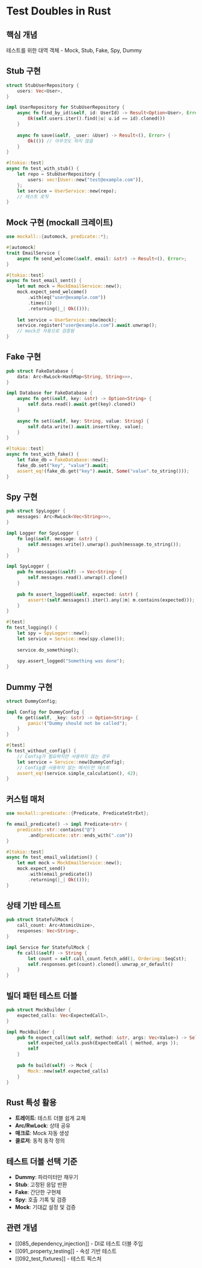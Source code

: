 # Test Doubles in Rust

## 핵심 개념
테스트를 위한 대역 객체 - Mock, Stub, Fake, Spy, Dummy

## Stub 구현
```rust
struct StubUserRepository {
    users: Vec<User>,
}

impl UserRepository for StubUserRepository {
    async fn find_by_id(&self, id: UserId) -> Result<Option<User>, Error> {
        Ok(self.users.iter().find(|u| u.id == id).cloned())
    }
    
    async fn save(&self, _user: &User) -> Result<(), Error> {
        Ok(()) // 아무것도 하지 않음
    }
}

#[tokio::test]
async fn test_with_stub() {
    let repo = StubUserRepository {
        users: vec![User::new("test@example.com")],
    };
    let service = UserService::new(repo);
    // 테스트 로직
}
```

## Mock 구현 (mockall 크레이트)
```rust
use mockall::{automock, predicate::*};

#[automock]
trait EmailService {
    async fn send_welcome(&self, email: &str) -> Result<(), Error>;
}

#[tokio::test]
async fn test_email_sent() {
    let mut mock = MockEmailService::new();
    mock.expect_send_welcome()
        .with(eq("user@example.com"))
        .times(1)
        .returning(|_| Ok(()));
    
    let service = UserService::new(mock);
    service.register("user@example.com").await.unwrap();
    // mock은 자동으로 검증됨
}
```

## Fake 구현
```rust
pub struct FakeDatabase {
    data: Arc<RwLock<HashMap<String, String>>>,
}

impl Database for FakeDatabase {
    async fn get(&self, key: &str) -> Option<String> {
        self.data.read().await.get(key).cloned()
    }
    
    async fn set(&self, key: String, value: String) {
        self.data.write().await.insert(key, value);
    }
}

#[tokio::test]
async fn test_with_fake() {
    let fake_db = FakeDatabase::new();
    fake_db.set("key", "value").await;
    assert_eq!(fake_db.get("key").await, Some("value".to_string()));
}
```

## Spy 구현
```rust
pub struct SpyLogger {
    messages: Arc<RwLock<Vec<String>>>,
}

impl Logger for SpyLogger {
    fn log(&self, message: &str) {
        self.messages.write().unwrap().push(message.to_string());
    }
}

impl SpyLogger {
    pub fn messages(&self) -> Vec<String> {
        self.messages.read().unwrap().clone()
    }
    
    pub fn assert_logged(&self, expected: &str) {
        assert!(self.messages().iter().any(|m| m.contains(expected)));
    }
}

#[test]
fn test_logging() {
    let spy = SpyLogger::new();
    let service = Service::new(spy.clone());
    
    service.do_something();
    
    spy.assert_logged("Something was done");
}
```

## Dummy 구현
```rust
struct DummyConfig;

impl Config for DummyConfig {
    fn get(&self, _key: &str) -> Option<String> {
        panic!("Dummy should not be called");
    }
}

#[test]
fn test_without_config() {
    // Config가 필요하지만 사용하지 않는 경우
    let service = Service::new(DummyConfig);
    // Config를 사용하지 않는 메서드만 테스트
    assert_eq!(service.simple_calculation(), 42);
}
```

## 커스텀 매처
```rust
use mockall::predicate::{Predicate, PredicateStrExt};

fn email_predicate() -> impl Predicate<str> {
    predicate::str::contains("@")
        .and(predicate::str::ends_with(".com"))
}

#[tokio::test]
async fn test_email_validation() {
    let mut mock = MockEmailService::new();
    mock.expect_send()
        .with(email_predicate())
        .returning(|_| Ok(()));
}
```

## 상태 기반 테스트
```rust
pub struct StatefulMock {
    call_count: Arc<AtomicUsize>,
    responses: Vec<String>,
}

impl Service for StatefulMock {
    fn call(&self) -> String {
        let count = self.call_count.fetch_add(1, Ordering::SeqCst);
        self.responses.get(count).cloned().unwrap_or_default()
    }
}
```

## 빌더 패턴 테스트 더블
```rust
pub struct MockBuilder {
    expected_calls: Vec<ExpectedCall>,
}

impl MockBuilder {
    pub fn expect_call(mut self, method: &str, args: Vec<Value>) -> Self {
        self.expected_calls.push(ExpectedCall { method, args });
        self
    }
    
    pub fn build(self) -> Mock {
        Mock::new(self.expected_calls)
    }
}
```

## Rust 특성 활용
- **트레이트**: 테스트 더블 쉽게 교체
- **Arc/RwLock**: 상태 공유
- **매크로**: Mock 자동 생성
- **클로저**: 동적 동작 정의

## 테스트 더블 선택 기준
- **Dummy**: 파라미터만 채우기
- **Stub**: 고정된 응답 반환
- **Fake**: 간단한 구현체
- **Spy**: 호출 기록 및 검증
- **Mock**: 기대값 설정 및 검증

## 관련 개념
- [[085_dependency_injection]] - DI로 테스트 더블 주입
- [[091_property_testing]] - 속성 기반 테스트
- [[092_test_fixtures]] - 테스트 픽스처